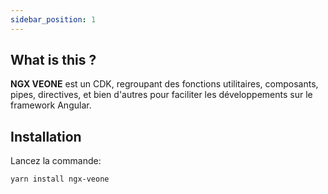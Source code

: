 ```yaml
---
sidebar_position: 1
---
```


## What is this ?

**NGX VEONE** est un CDK, regroupant des fonctions utilitaires, composants, pipes, directives, et bien d'autres pour faciliter les développements sur le framework Angular.

## Installation

Lancez la commande:
```bash
yarn install ngx-veone
```
